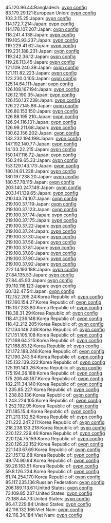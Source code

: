 45.120.96.44:Bangladesh: [ovpn config](vpn/45_120_96_44.ovpn)  
83.179.29.121:European Union: [ovpn config](vpn/83_179_29_121.ovpn)  
103.3.15.25:Japan: [ovpn config](vpn/103_3_15_25.ovpn)  
114.172.7.214:Japan: [ovpn config](vpn/114_172_7_214.ovpn)  
114.178.107.207:Japan: [ovpn config](vpn/114_178_107_207.ovpn)  
118.241.4.138:Japan: [ovpn config](vpn/118_241_4_138.ovpn)  
119.105.93.237:Japan: [ovpn config](vpn/119_105_93_237.ovpn)  
119.229.41.62:Japan: [ovpn config](vpn/119_229_41_62.ovpn)  
119.231.188.231:Japan: [ovpn config](vpn/119_231_188_231.ovpn)  
119.242.36.12:Japan: [ovpn config](vpn/119_242_36_12.ovpn)  
119.26.113.45:Japan: [ovpn config](vpn/119_26_113_45.ovpn)  
121.109.240.39:Japan: [ovpn config](vpn/121_109_240_39.ovpn)  
121.111.82.223:Japan: [ovpn config](vpn/121_111_82_223.ovpn)  
123.230.0.105:Japan: [ovpn config](vpn/123_230_0_105.ovpn)  
125.14.64.111:Japan: [ovpn config](vpn/125_14_64_111.ovpn)  
126.108.167.194:Japan: [ovpn config](vpn/126_108_167_194.ovpn)  
126.12.190.35:Japan: [ovpn config](vpn/126_12_190_35.ovpn)  
126.150.137.238:Japan: [ovpn config](vpn/126_150_137_238.ovpn)  
126.227.145.88:Japan: [ovpn config](vpn/126_227_145_88.ovpn)  
126.80.153.150:Japan: [ovpn config](vpn/126_80_153_150.ovpn)  
126.88.195.210:Japan: [ovpn config](vpn/126_88_195_210.ovpn)  
126.94.116.131:Japan: [ovpn config](vpn/126_94_116_131.ovpn)  
126.99.211.68:Japan: [ovpn config](vpn/126_99_211_68.ovpn)  
130.62.156.202:Japan: [ovpn config](vpn/130_62_156_202.ovpn)  
133.232.194.199:Japan: [ovpn config](vpn/133_232_194_199.ovpn)  
147.192.140.77:Japan: [ovpn config](vpn/147_192_140_77.ovpn)  
14.133.22.215:Japan: [ovpn config](vpn/14_133_22_215.ovpn)  
150.147.116.72:Japan: [ovpn config](vpn/150_147_116_72.ovpn)  
150.249.65.33:Japan: [ovpn config](vpn/150_249_65_33.ovpn)  
153.129.143.173:Japan: [ovpn config](vpn/153_129_143_173.ovpn)  
180.14.61.228:Japan: [ovpn config](vpn/180_14_61_228.ovpn)  
180.197.238.20:Japan: [ovpn config](vpn/180_197_238_20.ovpn)  
180.57.78.115:Japan: [ovpn config](vpn/180_57_78_115.ovpn)  
203.140.247.149:Japan: [ovpn config](vpn/203_140_247_149.ovpn)  
203.141.139.65:Japan: [ovpn config](vpn/203_141_139_65.ovpn)  
210.143.74.107:Japan: [ovpn config](vpn/210_143_74_107.ovpn)  
219.100.37.119:Japan: [ovpn config](vpn/219_100_37_119.ovpn)  
219.100.37.123:Japan: [ovpn config](vpn/219_100_37_123.ovpn)  
219.100.37.174:Japan: [ovpn config](vpn/219_100_37_174.ovpn)  
219.100.37.175:Japan: [ovpn config](vpn/219_100_37_175.ovpn)  
219.100.37.22:Japan: [ovpn config](vpn/219_100_37_22.ovpn)  
219.100.37.24:Japan: [ovpn config](vpn/219_100_37_24.ovpn)  
219.100.37.30:Japan: [ovpn config](vpn/219_100_37_30.ovpn)  
219.100.37.56:Japan: [ovpn config](vpn/219_100_37_56.ovpn)  
219.100.37.81:Japan: [ovpn config](vpn/219_100_37_81.ovpn)  
219.100.37.89:Japan: [ovpn config](vpn/219_100_37_89.ovpn)  
219.100.37.90:Japan: [ovpn config](vpn/219_100_37_90.ovpn)  
219.100.37.92:Japan: [ovpn config](vpn/219_100_37_92.ovpn)  
222.14.193.188:Japan: [ovpn config](vpn/222_14_193_188.ovpn)  
27.84.135.53:Japan: [ovpn config](vpn/27_84_135_53.ovpn)  
27.84.45.93:Japan: [ovpn config](vpn/27_84_45_93.ovpn)  
39.110.116.123:Japan: [ovpn config](vpn/39_110_116_123.ovpn)  
60.132.47.54:Japan: [ovpn config](vpn/60_132_47_54.ovpn)  
112.152.205.24:Korea Republic of: [ovpn config](vpn/112_152_205_24.ovpn)  
112.160.154.27:Korea Republic of: [ovpn config](vpn/112_160_154_27.ovpn)  
115.137.233.80:Korea Republic of: [ovpn config](vpn/115_137_233_80.ovpn)  
118.38.31.29:Korea Republic of: [ovpn config](vpn/118_38_31_29.ovpn)  
118.41.236.148:Korea Republic of: [ovpn config](vpn/118_41_236_148.ovpn)  
118.42.212.205:Korea Republic of: [ovpn config](vpn/118_42_212_205.ovpn)  
121.134.148.248:Korea Republic of: [ovpn config](vpn/121_134_148_248.ovpn)  
121.151.105.108:Korea Republic of: [ovpn config](vpn/121_151_105_108.ovpn)  
121.168.64.215:Korea Republic of: [ovpn config](vpn/121_168_64_215.ovpn)  
121.168.83.12:Korea Republic of: [ovpn config](vpn/121_168_83_12.ovpn)  
121.172.188.246:Korea Republic of: [ovpn config](vpn/121_172_188_246.ovpn)  
121.190.243.54:Korea Republic of: [ovpn config](vpn/121_190_243_54.ovpn)  
125.132.139.222:Korea Republic of: [ovpn config](vpn/125_132_139_222.ovpn)  
125.191.143.26:Korea Republic of: [ovpn config](vpn/125_191_143_26.ovpn)  
175.194.36.188:Korea Republic of: [ovpn config](vpn/175_194_36_188.ovpn)  
175.206.48.187:Korea Republic of: [ovpn config](vpn/175_206_48_187.ovpn)  
182.211.34.140:Korea Republic of: [ovpn config](vpn/182_211_34_140.ovpn)  
1.235.85.227:Korea Republic of: [ovpn config](vpn/1_235_85_227.ovpn)  
1.238.83.136:Korea Republic of: [ovpn config](vpn/1_238_83_136.ovpn)  
1.243.224.105:Korea Republic of: [ovpn config](vpn/1_243_224_105.ovpn)  
1.252.192.95:Korea Republic of: [ovpn config](vpn/1_252_192_95.ovpn)  
211.185.15.4:Korea Republic of: [ovpn config](vpn/211_185_15_4.ovpn)  
211.213.132.52:Korea Republic of: [ovpn config](vpn/211_213_132_52.ovpn)  
211.222.247.211:Korea Republic of: [ovpn config](vpn/211_222_247_211.ovpn)  
218.238.133.218:Korea Republic of: [ovpn config](vpn/218_238_133_218.ovpn)  
220.122.229.46:Korea Republic of: [ovpn config](vpn/220_122_229_46.ovpn)  
220.124.75.159:Korea Republic of: [ovpn config](vpn/220_124_75_159.ovpn)  
220.126.22.152:Korea Republic of: [ovpn config](vpn/220_126_22_152.ovpn)  
221.143.67.69:Korea Republic of: [ovpn config](vpn/221_143_67_69.ovpn)  
221.157.12.68:Korea Republic of: [ovpn config](vpn/221_157_12_68.ovpn)  
49.174.90.94:Korea Republic of: [ovpn config](vpn/49_174_90_94.ovpn)  
59.26.183.51:Korea Republic of: [ovpn config](vpn/59_26_183_51.ovpn)  
59.8.126.234:Korea Republic of: [ovpn config](vpn/59_8_126_234.ovpn)  
61.74.254.170:Korea Republic of: [ovpn config](vpn/61_74_254_170.ovpn)  
85.117.235.136:Russian Federation: [ovpn config](vpn/85_117_235_136.ovpn)  
206.189.113.61:United States: [ovpn config](vpn/206_189_113_61.ovpn)  
73.109.85.237:United States: [ovpn config](vpn/73_109_85_237.ovpn)  
73.188.44.73:United States: [ovpn config](vpn/73_188_44_73.ovpn)  
96.47.229.84:United States: [ovpn config](vpn/96_47_229_84.ovpn)  
42.116.132.166:Viet Nam: [ovpn config](vpn/42_116_132_166.ovpn)  
42.116.34.184:Viet Nam: [ovpn config](vpn/42_116_34_184.ovpn)  
